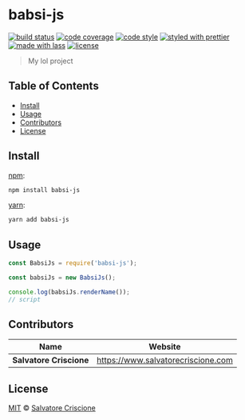 # babsi-js

[![build status](https://img.shields.io/travis/com/salvatorecriscioneweb/babsi-js.svg)](https://travis-ci.com/salvatorecriscioneweb/babsi-js)
[![code coverage](https://img.shields.io/codecov/c/github/salvatorecriscioneweb/babsi-js.svg)](https://codecov.io/gh/salvatorecriscioneweb/babsi-js)
[![code style](https://img.shields.io/badge/code_style-XO-5ed9c7.svg)](https://github.com/sindresorhus/xo)
[![styled with prettier](https://img.shields.io/badge/styled_with-prettier-ff69b4.svg)](https://github.com/prettier/prettier)
[![made with lass](https://img.shields.io/badge/made_with-lass-95CC28.svg)](https://lass.js.org)
[![license](https://img.shields.io/github/license/salvatorecriscioneweb/babsi-js.svg)](LICENSE)

> My lol project


## Table of Contents

* [Install](#install)
* [Usage](#usage)
* [Contributors](#contributors)
* [License](#license)


## Install

[npm][]:

```sh
npm install babsi-js
```

[yarn][]:

```sh
yarn add babsi-js
```


## Usage

```js
const BabsiJs = require('babsi-js');

const babsiJs = new BabsiJs();

console.log(babsiJs.renderName());
// script
```


## Contributors

| Name                    | Website                              |
| ----------------------- | ------------------------------------ |
| **Salvatore Criscione** | <https://www.salvatorecriscione.com> |


## License

[MIT](LICENSE) © [Salvatore Criscione](https://www.salvatorecriscione.com)


## 

[npm]: https://www.npmjs.com/

[yarn]: https://yarnpkg.com/
